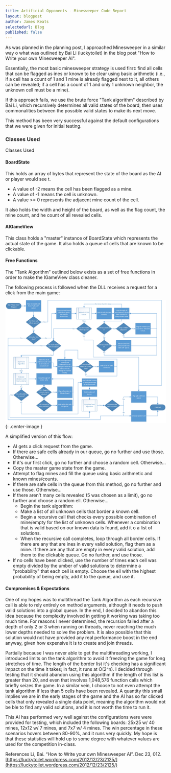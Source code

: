 ```yaml
---
title: Artificial Opponents - Minesweeper Code Report
layout: blogpost
author: James Keats
selectedurl: Blog
published: false
---
```

As was planned in the planning post, I approached Minesweeper in a similar way o what was outlined by Bai Li (luckytoilet) in the blog post "How to Write your own Minesweeper AI".

Essentially, the most basic minesweeper strategy is used first: find all cells that can be flagged as ines or known to be clear using basic arithmetic (i.e., if a cell has a count of 1 and 1 mine is already flagged next to it, all others can be revealed; if a cell has a count of 1 and only 1 unknown neighbor, the unknown cell must be a mine).

If this approach fails, we use the brute force "Tank algorithm" described by Bai Li, which recursively determines all valid states of the board, then uses commonalities between the possible valid states to make its next move.

This method has been very successful against the default configurations that we were given for initial testing.

<!--more-->

### Classes Used
Classes Used

#### BoardState

This holds an array of bytes that represent the state of the board as the AI or player would see t.

* A value of -2 means the cell has been flagged as a mine.
* A value of -1 means the cell is unknown.
* A value >= 0 represents the adjacent mine count of the cell.

It also holds the width and height of the board, as well as the flag count, the mine count, and he count of all revealed cells.

#### AIGameView

This class holds a "master" instance of BoardState which represents the actual state of the game. It also holds a queue of cells that are known to be clickable.

#### Free Functions

The "Tank Algorithm" outlined below exists as a set of free functions in order to make the IGameView class cleaner.

The following process is followed when the DLL receives a request for a click from the main game:

![](/assets/img/blog/artificial-opponents/minesweeper_flowchart.png){: .center-image }

A simplified version of this flow:

* AI gets a click request from the game.
* If there are safe cells already in our queue, go no further and use those. Otherwise...
* If it's our first click, go no further and choose a random cell. Otherwise...
* Copy the master game state from the game.
* Attempt to flag mines and fill the queue using basic arithmetic and known mines/counts.
* If there are safe cells in the queue from this method, go no further and use those. Otherwise...
* If there aren't many cells revealed (5 was chosen as a limit), go no further and choose a random ell. Otherwise...
    * Begin the tank algorithm:
    * Make a list of all unknown cells that border a known cell.
    * Begin a recursive call that checks every possible combination of mine/empty for the list of unknown cells. Whenever a combination that is valid based on our known data is found, add it o a list of solutions.
    * When the recursive call completes, loop through all border cells. If there are any that are ines in every valid solution, flag them as a mine. If there are any that are empty in every valid solution, add them to the clickable queue. Go no further, and use those.
* If no cells have been clicked, use the number of times each cell was empty divided by the umber of valid solutions to determine a "probability" that each cell is empty. Choose the ell with the highest probability of being empty, add it to the queue, and use it.

#### Compromises & Expectations

One of my hopes was to multithread the Tank Algorithm as each recursive call is able to rely entirely on method arguments, although it needs to push valid solutions into a global queue. In the end, I decided to abandon this idea because the complexity involved in getting it working was taking too much time. For reasons I never determined, the recursion failed after a depth of only 2 or 3 when running on threads, never reaching the much lower depths needed to solve the problem. It is also possible that this solution would not have provided any real performance boost in the end anyway, given how expensive it is to create and join threads.

Partially because I was never able to get the multithreading working, I introduced limits on the tank algorithm to avoid it freezing the game for long stretches of time. The length of the border list it's checking has a significant impact on the time it takes; in fact, it runs at O(2^n). I decided through testing that it should abandon using this algorithm if the length of this list is greater than 20, and even that involves 1,048,576 function calls which briefly seizes the game. In a similar vein, I choose to not even attempt the tank algorithm if less than 5 cells have been revealed. A quantity this small implies we are in the early stages of the game and the AI has so far clicked cells that only revealed a single data point, meaning the algorithm would not be ble to find any valid solutions, and it is not worth the time to run it.

This AI has performed very well against the configurations were were provided for testing, which included the following boards: 25x25 w/ 40 mines, 12x12 w/ 7 mines, and 7x7 w/ 4 mines. The win percentage in these scenarios hovers between 80-90%, and it runs very quickly. My hope is that these statistics will hold up to some degree with whatever values are used for the competition in-class.

References
Li, Bai. “How to Write your own Minesweeper AI”. Dec 23, 012. [https://luckytoilet.wordpress.com/2012/12/23/2125/](https://luckytoilet.wordpress.com/2012/12/23/2125/)